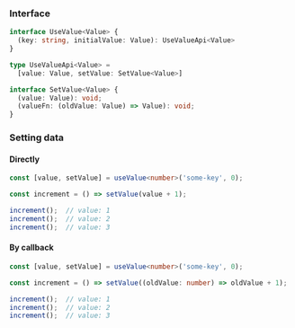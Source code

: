 
### Interface
```typescript title="Parameters"
interface UseValue<Value> {
  (key: string, initialValue: Value): UseValueApi<Value>
}
```
```typescript title="Returned value"
type UseValueApi<Value> = 
  [value: Value, setValue: SetValue<Value>]

interface SetValue<Value> {
  (value: Value): void;
  (valueFn: (oldValue: Value) => Value): void;
}
```

### Setting data
#### Directly
```typescript
const [value, setValue] = useValue<number>('some-key', 0);

const increment = () => setValue(value + 1);

increment();  // value: 1
increment();  // value: 2
increment();  // value: 3
```

#### By callback
```typescript
const [value, setValue] = useValue<number>('some-key', 0);

const increment = () => setValue((oldValue: number) => oldValue + 1);

increment();  // value: 1
increment();  // value: 2
increment();  // value: 3
```
